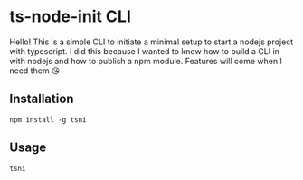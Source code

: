 # ts-node-init CLI

Hello! This is a simple CLI to initiate a minimal setup to start a nodejs project with typescript. I did this because I wanted to know how to build a CLI in with nodejs and how to publish a npm module. Features will come when I need them 😘

## Installation

```
npm install -g tsni
```

## Usage

```
tsni
```
